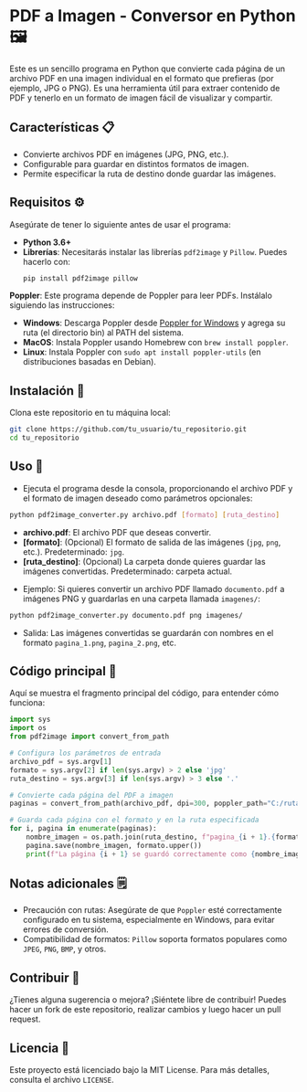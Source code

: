 # PDF a Imagen - Conversor en Python 🖼️
Este es un sencillo programa en Python que convierte cada página de un archivo PDF en una imagen individual en el formato que prefieras (por ejemplo, JPG o PNG). Es una herramienta útil para extraer contenido de PDF y tenerlo en un formato de imagen fácil de visualizar y compartir.

## Características 📋
- Convierte archivos PDF en imágenes (JPG, PNG, etc.).
- Configurable para guardar en distintos formatos de imagen.
- Permite especificar la ruta de destino donde guardar las imágenes.

## Requisitos ⚙️
Asegúrate de tener lo siguiente antes de usar el programa:
- **Python 3.6+**
- **Librerías**: Necesitarás instalar las librerías `pdf2image` y `Pillow`. Puedes hacerlo con:
  ```bash
  pip install pdf2image pillow
  ```
**Poppler**: Este programa depende de Poppler para leer PDFs. Instálalo siguiendo las instrucciones:
- **Windows**: Descarga Poppler desde [Poppler for Windows](https://github.com/oschwartz10612/poppler-windows) y agrega su ruta (el directorio bin) al PATH del sistema.
- **MacOS**: Instala Poppler usando Homebrew con `brew install poppler`.
- **Linux**: Instala Poppler con `sudo apt install poppler-utils` (en distribuciones basadas en Debian).

## Instalación 🚀
Clona este repositorio en tu máquina local:
  ```bash
  git clone https://github.com/tu_usuario/tu_repositorio.git
  cd tu_repositorio
  ```

## Uso 📝
  * Ejecuta el programa desde la consola, proporcionando el archivo PDF y el formato de imagen deseado como parámetros opcionales:
  ```bash
  python pdf2image_converter.py archivo.pdf [formato] [ruta_destino]
  ```
  -  **archivo.pdf**: El archivo PDF que deseas convertir.
  -  **[formato]**: (Opcional) El formato de salida de las imágenes (`jpg`, `png`, etc.). Predeterminado: `jpg`.
  -  **[ruta_destino]**: (Opcional) La carpeta donde quieres guardar las imágenes convertidas. Predeterminado: carpeta actual.

  * Ejemplo: Si quieres convertir un archivo PDF llamado `documento.pdf` a imágenes PNG y guardarlas en una carpeta llamada `imagenes/`:

  ```bash
  python pdf2image_converter.py documento.pdf png imagenes/
  ```

  * Salida: Las imágenes convertidas se guardarán con nombres en el formato `pagina_1.png`, `pagina_2.png`, etc.

## Código principal 📜
Aquí se muestra el fragmento principal del código, para entender cómo funciona:

```python
import sys
import os
from pdf2image import convert_from_path

# Configura los parámetros de entrada
archivo_pdf = sys.argv[1]
formato = sys.argv[2] if len(sys.argv) > 2 else 'jpg'
ruta_destino = sys.argv[3] if len(sys.argv) > 3 else '.'

# Convierte cada página del PDF a imagen
paginas = convert_from_path(archivo_pdf, dpi=300, poppler_path="C:/ruta/a/poppler/bin")

# Guarda cada página con el formato y en la ruta especificada
for i, pagina in enumerate(paginas):
    nombre_imagen = os.path.join(ruta_destino, f"pagina_{i + 1}.{formato}")
    pagina.save(nombre_imagen, formato.upper())
    print(f"La página {i + 1} se guardó correctamente como {nombre_imagen}")

```

## Notas adicionales 🗒️
  - Precaución con rutas: Asegúrate de que `Poppler` esté correctamente configurado en tu sistema, especialmente en Windows, para evitar errores de conversión.
  - Compatibilidad de formatos: `Pillow` soporta formatos populares como `JPEG`, `PNG`, `BMP`, y otros.

## Contribuir 🤝
¿Tienes alguna sugerencia o mejora? ¡Siéntete libre de contribuir! Puedes hacer un fork de este repositorio, realizar cambios y luego hacer un pull request.

## Licencia 📄
Este proyecto está licenciado bajo la MIT License. Para más detalles, consulta el archivo `LICENSE`.